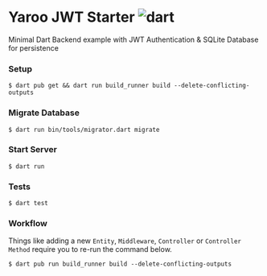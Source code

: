 # Yaroo JWT Starter ![dart](https://github.com/codekeyz/yaroo-jwt-starter/actions/workflows/test.yml/badge.svg)

Minimal Dart Backend example with JWT Authentication & SQLite Database for persistence

### Setup

```shell
$ dart pub get && dart run build_runner build --delete-conflicting-outputs
```

### Migrate Database

```shell
$ dart run bin/tools/migrator.dart migrate
```

### Start Server

```shell
$ dart run
```

### Tests

```shell
$ dart test
```

### Workflow

Things like adding a new `Entity`, `Middleware`, `Controller` or `Controller Method` require you to re-run the command below.

```shell
$ dart pub run build_runner build --delete-conflicting-outputs
```
